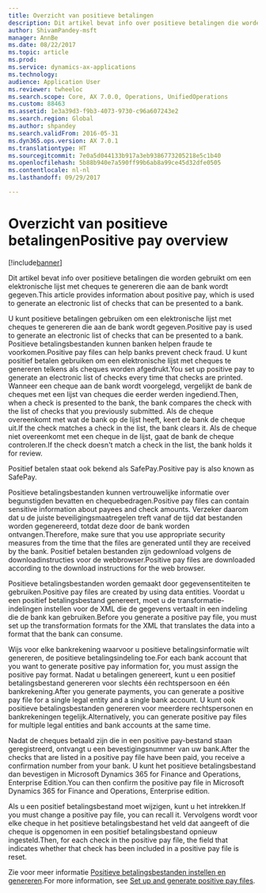 ```yaml
---
title: Overzicht van positieve betalingen
description: Dit artikel bevat info over positieve betalingen die worden gebruikt om een elektronische lijst met cheques te genereren die aan de bank wordt gegeven.
author: ShivamPandey-msft
manager: AnnBe
ms.date: 08/22/2017
ms.topic: article
ms.prod: 
ms.service: dynamics-ax-applications
ms.technology: 
audience: Application User
ms.reviewer: twheeloc
ms.search.scope: Core, AX 7.0.0, Operations, UnifiedOperations
ms.custom: 88463
ms.assetid: 1e3a39d3-f9b3-4073-9730-c96a607243e2
ms.search.region: Global
ms.author: shpandey
ms.search.validFrom: 2016-05-31
ms.dyn365.ops.version: AX 7.0.1
ms.translationtype: HT
ms.sourcegitcommit: 7e0a5d044133b917a3eb9386773205218e5c1b40
ms.openlocfilehash: 5b88b940e7a590ff99b6ab8a99ce45d32dfe0505
ms.contentlocale: nl-nl
ms.lasthandoff: 09/29/2017

---
```


# <a name="positive-pay-overview"></a><span data-ttu-id="b453d-103">Overzicht van positieve betalingen</span><span class="sxs-lookup"><span data-stu-id="b453d-103">Positive pay overview</span></span>

[!include[banner](../includes/banner.md)]


<span data-ttu-id="b453d-104">Dit artikel bevat info over positieve betalingen die worden gebruikt om een elektronische lijst met cheques te genereren die aan de bank wordt gegeven.</span><span class="sxs-lookup"><span data-stu-id="b453d-104">This article provides information about positive pay, which is used to generate an electronic list of checks that can be presented to a bank.</span></span> 

<span data-ttu-id="b453d-105">U kunt positieve betalingen gebruiken om een elektronische lijst met cheques te genereren die aan de bank wordt gegeven.</span><span class="sxs-lookup"><span data-stu-id="b453d-105">Positive pay is used to generate an electronic list of checks that can be presented to a bank.</span></span> <span data-ttu-id="b453d-106">Positieve betalingsbestanden kunnen banken helpen fraude te voorkomen.</span><span class="sxs-lookup"><span data-stu-id="b453d-106">Positive pay files can help banks prevent check fraud.</span></span> <span data-ttu-id="b453d-107">U kunt positief betalen gebruiken om een elektronische lijst met cheques te genereren telkens als cheques worden afgedrukt.</span><span class="sxs-lookup"><span data-stu-id="b453d-107">You set up positive pay to generate an electronic list of checks every time that checks are printed.</span></span> <span data-ttu-id="b453d-108">Wanneer een cheque aan de bank wordt voorgelegd, vergelijkt de bank de cheques met een lijst van cheques die eerder werden ingediend.</span><span class="sxs-lookup"><span data-stu-id="b453d-108">Then, when a check is presented to the bank, the bank compares the check with the list of checks that you previously submitted.</span></span> <span data-ttu-id="b453d-109">Als de cheque overeenkomt met wat de bank op de lijst heeft, keert de bank de cheque uit.</span><span class="sxs-lookup"><span data-stu-id="b453d-109">If the check matches a check in the list, the bank clears it.</span></span> <span data-ttu-id="b453d-110">Als de cheque niet overeenkomt met een cheque in de lijst, gaat de bank de cheque controleren.</span><span class="sxs-lookup"><span data-stu-id="b453d-110">If the check doesn't match a check in the list, the bank holds it for review.</span></span>

<span data-ttu-id="b453d-111">Positief betalen staat ook bekend als SafePay.</span><span class="sxs-lookup"><span data-stu-id="b453d-111">Positive pay is also known as SafePay.</span></span> 

<span data-ttu-id="b453d-112">Positieve betalingsbestanden kunnen vertrouwelijke informatie over begunstigden bevatten en chequebedragen.</span><span class="sxs-lookup"><span data-stu-id="b453d-112">Positive pay files can contain sensitive information about payees and check amounts.</span></span> <span data-ttu-id="b453d-113">Verzeker daarom dat u de juiste beveiligingsmaatregelen treft vanaf de tijd dat bestanden worden gegenereerd, totdat deze door de bank worden ontvangen.</span><span class="sxs-lookup"><span data-stu-id="b453d-113">Therefore, make sure that you use appropriate security measures from the time that the files are generated until they are received by the bank.</span></span> <span data-ttu-id="b453d-114">Positief betalen bestanden zijn gedownload volgens de downloadinstructies voor de webbrowser.</span><span class="sxs-lookup"><span data-stu-id="b453d-114">Positive pay files are downloaded according to the download instructions for the web browser.</span></span> 

<span data-ttu-id="b453d-115">Positieve betalingsbestanden worden gemaakt door gegevensentiteiten te gebruiken.</span><span class="sxs-lookup"><span data-stu-id="b453d-115">Positive pay files are created by using data entities.</span></span> <span data-ttu-id="b453d-116">Voordat u een positief betalingsbestand genereert, moet u de transformatie-indelingen instellen voor de XML die de gegevens vertaalt in een indeling die de bank kan gebruiken.</span><span class="sxs-lookup"><span data-stu-id="b453d-116">Before you generate a positive pay file, you must set up the transformation formats for the XML that translates the data into a format that the bank can consume.</span></span> 

<span data-ttu-id="b453d-117">Wijs voor elke bankrekening waarvoor u positieve betalingsinformatie wilt genereren, de positieve betalingsindeling toe.</span><span class="sxs-lookup"><span data-stu-id="b453d-117">For each bank account that you want to generate positive pay information for, you must assign the positive pay format.</span></span> <span data-ttu-id="b453d-118">Nadat u betalingen genereert, kunt u een positief betalingsbestand genereren voor slechts één rechtspersoon en één bankrekening.</span><span class="sxs-lookup"><span data-stu-id="b453d-118">After you generate payments, you can generate a positive pay file for a single legal entity and a single bank account.</span></span> <span data-ttu-id="b453d-119">U kunt ook positieve betalingsbestanden genereren voor meerdere rechtspersonen en bankrekeningen tegelijk.</span><span class="sxs-lookup"><span data-stu-id="b453d-119">Alternatively, you can generate positive pay files for multiple legal entities and bank accounts at the same time.</span></span> 

<span data-ttu-id="b453d-120">Nadat de cheques betaald zijn die in een positive pay-bestand staan geregistreerd, ontvangt u een bevestigingsnummer van uw bank.</span><span class="sxs-lookup"><span data-stu-id="b453d-120">After the checks that are listed in a positive pay file have been paid, you receive a confirmation number from your bank.</span></span> <span data-ttu-id="b453d-121">U kunt het positieve betalingsbestand dan bevestigen in Microsoft Dynamics 365 for Finance and Operations, Enterprise Edition.</span><span class="sxs-lookup"><span data-stu-id="b453d-121">You can then confirm the positive pay file in Microsoft Dynamics 365 for Finance and Operations, Enterprise edition.</span></span> 

<span data-ttu-id="b453d-122">Als u een positief betalingsbestand moet wijzigen, kunt u het intrekken.</span><span class="sxs-lookup"><span data-stu-id="b453d-122">If you must change a positive pay file, you can recall it.</span></span> <span data-ttu-id="b453d-123">Vervolgens wordt voor elke cheque in het positieve betalingsbestand het veld dat aangeeft of die cheque is opgenomen in een positief betalingsbestand opnieuw ingesteld.</span><span class="sxs-lookup"><span data-stu-id="b453d-123">Then, for each check in the positive pay file, the field that indicates whether that check has been included in a positive pay file is reset.</span></span>

<span data-ttu-id="b453d-124">Zie voor meer informatie [Positieve betalingsbestanden instellen en genereren](set-up-generate-positive-pay-files.md).</span><span class="sxs-lookup"><span data-stu-id="b453d-124">For more information, see [Set up and generate positive pay files](set-up-generate-positive-pay-files.md).</span></span>




